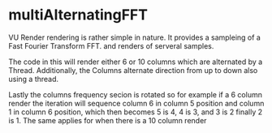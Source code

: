 # multiAlternatingFFT
VU Render rendering is rather simple in nature.  It provides a sampleing of a Fast Fourier Transform FFT.  and renders of serveral samples.  

The code in this will render either 6 or 10 columns which are alternated by a Thread.
Additionally, the Columns alternate direction from up to down also using a thread. 

Lastly the columns frequency secion is rotated so for example if a 6 column render the iteration will sequence column 6 in column 5 position and column 1 in column 6 position, which then becomes 5 is 4, 4 is 3, and 3 is 2 finally 2 is 1.  The same applies for when there is a 10 column render

